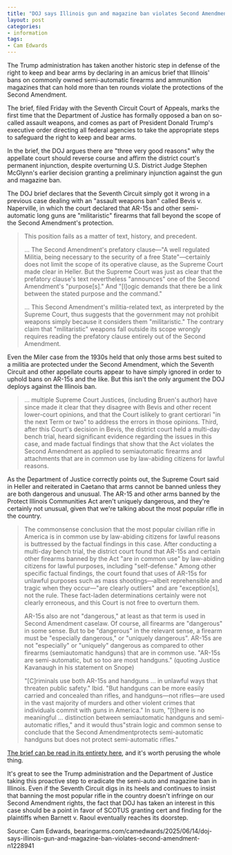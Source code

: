 ```yaml
---
title: "DOJ says Illinois gun and magazine ban violates Second Amendment"
layout: post
categories:
- information
tags:
- Cam Edwards
---
```


The Trump administration has taken another historic step in defense of the right to keep and bear arms by declaring in an amicus brief that Illinois' bans on commonly owned semi-automatic firearms and ammunition magazines that can hold more than ten rounds violate the protections of the Second Amendment.

The brief, filed Friday with the Seventh Circuit Court of Appeals, marks the first time that the Department of Justice has formally opposed a ban on so-called assault weapons, and comes as part of President Donald Trump's executive order directing all federal agencies to take the appropriate steps to safeguard the right to keep and bear arms.

In the brief, the DOJ argues there are "three very good reasons" why the appellate court should reverse course and affirm the district court's permanent injunction, despite overturning U.S. District Judge Stephen McGlynn's earlier decision granting a preliminary injunction against the gun and magazine ban.

The DOJ brief declares that the Seventh Circuit simply got it wrong in a previous case dealing with an "assault weapons ban" called Bevis v. Naperville, in which the court declared that AR-15s and other semi-automatic long guns are "militaristic" firearms  that fall beyond the scope of the Second Amendment's protection.

> This position fails as a matter of text, history, and precedent.
>
> ... The Second Amendment's prefatory clause—"A well regulated Militia, being necessary to the security of a free State"—certainly does not limit the scope of its operative clause, as the Supreme Court made clear in Heller. But the Supreme Court was just as clear that the prefatory clause's text nevertheless "announces" one of the Second Amendment's "purpose[s]." And "[l]ogic demands that there be a link between the stated purpose and the command."
>
> ... This Second Amendment's militia-related text, as interpreted by the Supreme Court, thus suggests that the government may not prohibit weapons simply because it considers them "militaristic." The contrary claim that "militaristic" weapons fall outside its scope wrongly requires reading the prefatory clause entirely out of the Second Amendment.

Even the Miler case from the 1930s held that only those arms best suited to a militia are protected under the Second Amendment, which the Seventh Circuit and other appellate courts appear to have simply ignored in order to uphold bans on AR-15s and the like. But this isn't the only argument the DOJ deploys against the Illinois ban.

> ... multiple Supreme Court Justices, (including Bruen's author) have since made it clear that they disagree with Bevis and other recent lower-court opinions, and that the Court islikely to grant certiorari "in the next Term or two" to address the errors in those opinions. Third, after this Court's decision in Bevis, the district court held a multi-day bench trial, heard significant evidence regarding the issues in this case, and made factual findings that show that the Act violates the Second Amendment as applied to semiautomatic firearms and attachments that are in common use by law-abiding citizens for lawful reasons.

As the Department of Justice correctly points out, the Supreme Court said in Heller and reiterated in Caetano that arms cannot be banned unless they are both dangerous and unusual. The AR-15 and other arms banned by the Protect Illinois Communities Act aren't uniquely dangerous, and they're certainly not unusual, given that we're talking about the most popular rifle in the country.

> The commonsense conclusion that the most popular civilian rifle in America is in common use by law-abiding citizens for lawful reasons is buttressed by the factual findings in this case. After conducting a multi-day bench trial, the district court found that AR-15s and certain other firearms banned by the Act "are in common use" by law-abiding citizens for lawful purposes, including "self-defense." Among other specific factual findings, the court found that uses of AR-15s for unlawful purposes such as mass shootings—albeit reprehensible and tragic when they occur—"are clearly outliers" and are "exception[s], not the rule. These fact-laden determinations certainly were not clearly erroneous, and this Court is not free to overturn them.
>
> AR-15s also are not "dangerous," at least as that term is used in Second Amendment caselaw. Of course, all firearms are "dangerous" in some sense. But to be "dangerous" in the relevant sense, a firearm must be "especially dangerous," or "uniquely dangerous". AR-15s are not "especially" or "uniquely" dangerous as compared to other firearms (semiautomatic handguns) that are in common use. "AR-15s are semi-automatic, but so too are most handguns." (quoting Justice Kavanaugh in his statement on Snope)
>
> "[C]riminals use both AR-15s and handguns ... in unlawful ways that threaten public safety." Ibid. "But handguns can be more easily carried and concealed than rifles, and handguns—not rifles—are used in the vast majority of murders and other violent crimes that individuals commit with guns in America." In sum, "[t]here is no meaningful ... distinction between semiautomatic handguns and semi-automatic rifles," and it would thus"strain logic and common sense to conclude that the Second Amendmentprotects semi-automatic handguns but does not protect semi-automatic rifles."

[The brief can be read in its entirety here](https://www.justice.gov/opa/media/1403731/dl?inline), and it's worth perusing the whole thing.

It's great to see the Trump administration and the Department of Justice taking this proactive step to eradicate the semi-auto and magazine ban in Illinois. Even if the Seventh Circuit digs in its heels and continues to insist that banning the most popular rifle in the country doesn't infringe on our Second Amendment rights, the fact that DOJ has taken an interest in this case should be a point in favor of SCOTUS granting cert and finding for the plaintiffs when Barnett v. Raoul eventually reaches its doorstep.

Source: Cam Edwards, bearingarms.com/camedwards/2025/06/14/doj-says-illinois-gun-and-magazine-ban-violates-second-amendment-n1228941
